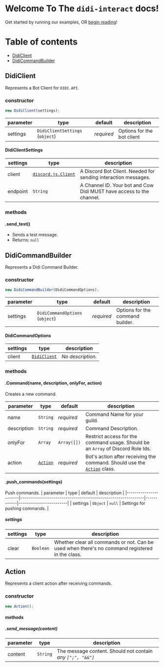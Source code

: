 # Welcome To The `didi-interact` docs!
Get started by running our examples, OR [begin reading](#Table-of-contents)!

# Table of contents
- [DidiClient](#DidiClient)
- [DidiCommandBuilder](#DidiCommandBuilder)

## DidiClient
Represents a Bot Client for `DIDI.API`.

### constructor
```js
new DidiClient(settings);
```
| parameter             | type                                                          | default    | description             |
|-----------------------|---------------------------------------------------------------|------------|-------------------------|
| settings | `DidiClientSettings` (`object`) | *required* | Options for the bot client |

#### DidiClientSettings
| settings           | type                                 | description               |
|--------------------|--------------------------------------|---------------------------|
| client             | [`discord.js.Client`](https://discord.js.org/#/docs/main/stable/class/Client) | A Discord Bot Client. Needed for sending interaction messages. |
| endpoint           | `String`                             | A Channel ID. Your bot and Cow Didi MUST have access to the channel. |

### methods
#### .send_test()
- Sends a test message.
- Returns: `null`

## DidiCommandBuilder
Represents a Didi Command Builder.

### constructor
```js
new DidiCommandBuilder(DidiCommandOptions);
```
| parameter             | type                                                          | default    | description             |
|-----------------------|---------------------------------------------------------------|------------|-------------------------|
| settings | `DidiCommandOptions` (`object`) | *required* | Options for the command builder. |

#### DidiCommandOptions
| settings           | type                                 | description               |
|--------------------|--------------------------------------|---------------------------|
| client             | [`DidiClient`](#DidiClient) | *No description.* |

### methods
#### .Command(name, description, onlyFor, action)
Creates a new command.

| parameter             | type                                                          | default    | description             |
|-----------------------|---------------------------------------------------------------|------------|-------------------------|
| name | `String` | *required* | Command Name for your guild. |
| description | `String` | *required* | Command Description. |
| onlyFor | `Array` | `Array([])` | Restrict access for the command usage. Should be an `Array` of Discord Role Ids. |
| action | [`Action`](#Action) | *required* | Bot's action after receiving the command. Should use the [`Action`](#Action) class.

#### .push_commands(settings)
Push commands.
| parameter             | type                                                          | default    | description             |
|-----------------------|---------------------------------------------------------------|------------|-------------------------|
| settings | `Object` | `null` | Settings for pushing commands. |

##### settings
| settings           | type                                 | description               |
|--------------------|--------------------------------------|---------------------------|
| clear             | `Boolean` | Whether clear all commands or not. Can be used when there's no command registered in the class. |

## Action
Represents a client action after receiving commands.
### constructor
```js
new Action();
```
#### methods
##### .send_message(content)
| parameter           | type                                 | description               |
|--------------------|--------------------------------------|---------------------------|
| content             | `String` | The message content. Should not contain *any `[";", "&&"]`* |

